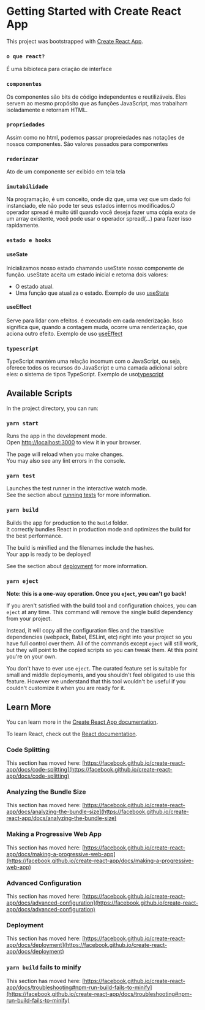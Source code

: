 # Getting Started with Create React App

This project was bootstrapped with [Create React App](https://github.com/facebook/create-react-app).

### `o que react?`

É uma bibioteca para criação de interface

### `componentes`

Os componentes são bits de código independentes e reutilizáveis. Eles servem ao mesmo propósito que as funções JavaScript, mas trabalham isoladamente e retornam HTML.

### `propriedades`

Assim como no html, podemos passar propreiedades nas notações de nossos componentes. São valores passados para componentes

### `rederinzar`

Ato de um componente ser exibido em tela tela

### `imutabilidade` 

Na programação, é um conceito, onde diz que, uma vez que um dado foi instanciado, ele não pode ter seus estados internos modificados.O operador spread é muito útil quando você deseja fazer uma cópia exata de um array existente, você pode usar o operador spread(...) para fazer isso rapidamente.

### `estado e hooks`

#### useSate

Inicializamos nosso estado chamando useState nosso componente de função. useState aceita um estado inicial e retorna dois valores:

- O estado atual. 
- Uma função que atualiza o estado. Exemplo de uso [useState](https://www.w3schools.com/react/react_usestate.asp)

#### useEffect

Serve para lidar com efeitos. é executado em cada renderização. Isso significa que, quando a contagem muda, ocorre uma renderização, que aciona outro efeito. Exemplo de uso [useEffect](https://www.youtube.com/watch?v=jcc9T-5inrk)

### `typescript`

TypeScript mantém uma relação incomum com o JavaScript, ou seja, oferece todos os recursos do JavaScript e uma camada adicional sobre eles: o sistema de tipos TypeScript. Exemplo de uso[typescript](https://www.alura.com.br/artigos/javascript-ou-typescript?gclid=Cj0KCQiA3eGfBhCeARIsACpJNU8rnL_QH_6l4B8JptwpTgltMAbKO-kcWpHjnRKxlNqOXw0RqNLp260aAq5aEALw_wcB)


## Available Scripts

In the project directory, you can run:

### `yarn start`

Runs the app in the development mode.\
Open [http://localhost:3000](http://localhost:3000) to view it in your browser.

The page will reload when you make changes.\
You may also see any lint errors in the console.

### `yarn test`

Launches the test runner in the interactive watch mode.\
See the section about [running tests](https://facebook.github.io/create-react-app/docs/running-tests) for more information.

### `yarn build`

Builds the app for production to the `build` folder.\
It correctly bundles React in production mode and optimizes the build for the best performance.

The build is minified and the filenames include the hashes.\
Your app is ready to be deployed!

See the section about [deployment](https://facebook.github.io/create-react-app/docs/deployment) for more information.

### `yarn eject`

**Note: this is a one-way operation. Once you `eject`, you can't go back!**

If you aren't satisfied with the build tool and configuration choices, you can `eject` at any time. This command will remove the single build dependency from your project.

Instead, it will copy all the configuration files and the transitive dependencies (webpack, Babel, ESLint, etc) right into your project so you have full control over them. All of the commands except `eject` will still work, but they will point to the copied scripts so you can tweak them. At this point you're on your own.

You don't have to ever use `eject`. The curated feature set is suitable for small and middle deployments, and you shouldn't feel obligated to use this feature. However we understand that this tool wouldn't be useful if you couldn't customize it when you are ready for it.

## Learn More

You can learn more in the [Create React App documentation](https://facebook.github.io/create-react-app/docs/getting-started).

To learn React, check out the [React documentation](https://reactjs.org/).

### Code Splitting

This section has moved here: [https://facebook.github.io/create-react-app/docs/code-splitting](https://facebook.github.io/create-react-app/docs/code-splitting)

### Analyzing the Bundle Size

This section has moved here: [https://facebook.github.io/create-react-app/docs/analyzing-the-bundle-size](https://facebook.github.io/create-react-app/docs/analyzing-the-bundle-size)

### Making a Progressive Web App

This section has moved here: [https://facebook.github.io/create-react-app/docs/making-a-progressive-web-app](https://facebook.github.io/create-react-app/docs/making-a-progressive-web-app)

### Advanced Configuration

This section has moved here: [https://facebook.github.io/create-react-app/docs/advanced-configuration](https://facebook.github.io/create-react-app/docs/advanced-configuration)

### Deployment

This section has moved here: [https://facebook.github.io/create-react-app/docs/deployment](https://facebook.github.io/create-react-app/docs/deployment)

### `yarn build` fails to minify

This section has moved here: [https://facebook.github.io/create-react-app/docs/troubleshooting#npm-run-build-fails-to-minify](https://facebook.github.io/create-react-app/docs/troubleshooting#npm-run-build-fails-to-minify)


